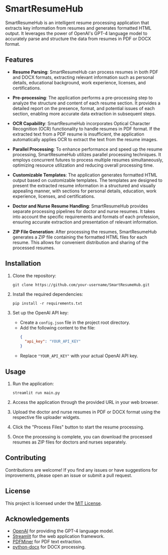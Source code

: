 # SmartResumeHub

SmartResumeHub is an intelligent resume processing application that extracts key information from resumes and generates formatted HTML output. It leverages the power of OpenAI's GPT-4 language model to accurately parse and structure the data from resumes in PDF or DOCX format.

## Features

- **Resume Parsing**: SmartResumeHub can process resumes in both PDF and DOCX formats, extracting relevant information such as personal details, educational background, work experience, licenses, and certifications.

- **Pre-processing**: The application performs a pre-processing step to analyze the structure and content of each resume section. It provides a detailed report on the presence, format, and potential issues of each section, enabling more accurate data extraction in subsequent steps.

- **OCR Capability**: SmartResumeHub incorporates Optical Character Recognition (OCR) functionality to handle resumes in PDF format. If the extracted text from a PDF resume is insufficient, the application automatically applies OCR to extract the text from the resume images.

- **Parallel Processing**: To enhance performance and speed up the resume processing, SmartResumeHub utilizes parallel processing techniques. It employs concurrent futures to process multiple resumes simultaneously, optimizing resource utilization and reducing overall processing time.

- **Customizable Templates**: The application generates formatted HTML output based on customizable templates. The templates are designed to present the extracted resume information in a structured and visually appealing manner, with sections for personal details, education, work experience, licenses, and certifications.

- **Doctor and Nurse Resume Handling**: SmartResumeHub provides separate processing pipelines for doctor and nurse resumes. It takes into account the specific requirements and formats of each profession, ensuring accurate extraction and presentation of relevant information.

- **ZIP File Generation**: After processing the resumes, SmartResumeHub generates a ZIP file containing the formatted HTML files for each resume. This allows for convenient distribution and sharing of the processed resumes.

## Installation

1. Clone the repository:
   ```
   git clone https://github.com/your-username/SmartResumeHub.git
   ```

2. Install the required dependencies:
   ```
   pip install -r requirements.txt
   ```

3. Set up the OpenAI API key:
   - Create a `config.json` file in the project root directory.
   - Add the following content to the file:
     ```json
     {
       "api_key": "YOUR_API_KEY"
     }
     ```
   - Replace `"YOUR_API_KEY"` with your actual OpenAI API key.

## Usage

1. Run the application:
   ```
   streamlit run main.py
   ```

2. Access the application through the provided URL in your web browser.

3. Upload the doctor and nurse resumes in PDF or DOCX format using the respective file uploader widgets.

4. Click the "Process Files" button to start the resume processing.

5. Once the processing is complete, you can download the processed resumes as ZIP files for doctors and nurses separately.

## Contributing

Contributions are welcome! If you find any issues or have suggestions for improvements, please open an issue or submit a pull request.

## License

This project is licensed under the [MIT License](LICENSE).

## Acknowledgements

- [OpenAI](https://openai.com) for providing the GPT-4 language model.
- [Streamlit](https://streamlit.io) for the web application framework.
- [PDFMiner](https://github.com/euske/pdfminer) for PDF text extraction.
- [python-docx](https://python-docx.readthedocs.io) for DOCX processing.